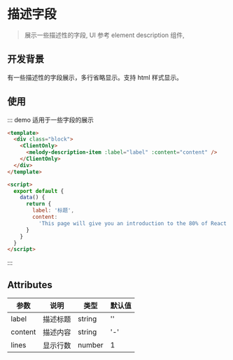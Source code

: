 # 描述字段

> 展示一些描述性的字段, UI 参考 element description 组件,

## 开发背景

有一些描述性的字段展示，多行省略显示。支持 html 样式显示。

## 使用

::: demo 适用于一些字段的展示

```html
<template>
  <div class="block">
    <ClientOnly>
      <melody-description-item :label="label" :content="content" />
    </ClientOnly>
  </div>
</template>

<script>
  export default {
    data() {
      return {
        label: '标题',
        content:
          'This page will give you an introduction to the 80% of React concepts that you will use on a daily basis.'
      }
    }
  }
</script>
```

:::

## Attributes

| 参数    | 说明     | 类型   | 默认值 |
| ------- | -------- | ------ | ------ |
| label   | 描述标题 | string | ''     |
| content | 描述内容 | string | '-'    |
| lines   | 显示行数 | number | 1      |

